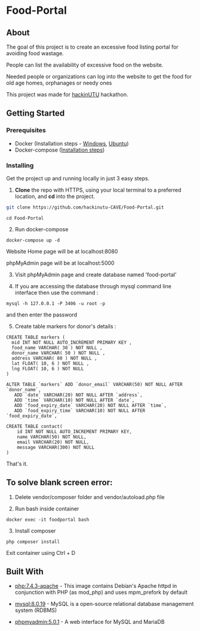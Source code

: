 # Food-Portal

## About
The goal of this project is to create an excessive food listing portal for avoiding food wastage.

People can list the availability of excessive food on the website.

Needed people or organizations can log into the website to get the food for old age homes, orphanages or needy ones

This project was made for [hackinUTU](https://www.hackinutu.com/) hackathon.

## Getting Started

### Prerequisites
* Docker (Installation steps - [Windows](https://docs.docker.com/docker-for-windows/install/), [Ubuntu](https://docs.docker.com/engine/install/ubuntu/))
* Docker-compose ([Installation steps](https://docs.docker.com/compose/install/))

### Installing

Get the project up and running locally in just 3 easy steps.

1. **Clone** the repo with HTTPS, using your local terminal to a preferred location, and **cd** into the project.

```bash
git clone https://github.com/hackinutu-CAVE/Food-Portal.git
```
```
cd Food-Portal
```

2. Run docker-compose
```
docker-compose up -d
```

Website Home page will be at localhost:8080

phpMyAdmin page will be at localhost:5000


3. Visit phpMyAdmin page and create database named 'food-portal'

4. If you are accessing the database through mysql command line interface then use the command :
```
mysql -h 127.0.0.1 -P 3406 -u root -p
```
   and then enter the password 
   
5. Create table markers for donor's details :
```
CREATE TABLE markers (
  mid INT NOT NULL AUTO_INCREMENT PRIMARY KEY ,
  food_name VARCHAR( 30 ) NOT NULL ,
  donor_name VARCHAR( 50 ) NOT NULL ,
  address VARCHAR( 80 ) NOT NULL ,
  lat FLOAT( 10, 6 ) NOT NULL ,
  lng FLOAT( 10, 6 ) NOT NULL
)

ALTER TABLE `markers` ADD `donor_email` VARCHAR(50) NOT NULL AFTER `donor_name`,
   ADD `date` VARCHAR(20) NOT NULL AFTER `address`,
   ADD `time` VARCHAR(10) NOT NULL AFTER `date`,
   ADD `food_expiry_date` VARCHAR(20) NOT NULL AFTER `time`,
   ADD `food_expiry_time` VARCHAR(10) NOT NULL AFTER `food_expiry_date`,

CREATE TABLE contact(
    id INT NOT NULL AUTO_INCREMENT PRIMARY KEY,
    name VARCHAR(50) NOT NULL,
    email VARCHAR(20) NOT NULL,
    message VARCHAR(300) NOT NULL
)
```

That's it.

## To solve blank screen error:

1. Delete vendor/composer folder and vendor/autoload.php file

2. Run bash inside container
```
docker exec -it foodportal bash
```
3. Install composer
```
php composer install
```
Exit container using Ctrl + D



## Built With

* [php:7.4.3-apache](https://hub.docker.com/layers/php/library/php/7.4.3-apache/images/sha256-604c8dd36d734deb93193d79daa09ae0bd3ca05ea51deb909ffb218e34fa5cd5?context=explore) - This image contains Debian's Apache httpd in conjunction with PHP (as mod_php) and uses mpm_prefork by default

* [mysql:8.0.19](https://hub.docker.com/layers/mysql/library/mysql/8.0.19/images/sha256-09de7b17af0c17d397e6b69ff841756b80074aed00c1e91d7bc0f3caa5512113?context=explore) - MySQL is a open-source relational database management system (RDBMS)

* [phpmyadmin:5.0.1](https://hub.docker.com/_/phpmyadmin?tab=description) - A web interface for MySQL and MariaDB
